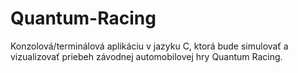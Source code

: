 # Quantum-Racing
Konzolová/terminálová
aplikáciu v jazyku C, ktorá bude
simulovať a vizualizovať priebeh
závodnej automobilovej hry
Quantum Racing.
